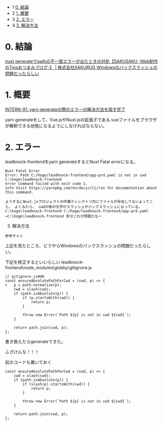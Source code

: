*   1 [0. 結論](#0.結論)
*   2 [1. 概要](#1.概要)
*   3 [2. エラー](#2.エラー)
*   4 [3. 解決方法](#3.解決方法)

# 0. 結論
[nuxt generateでpathの不一致エラーが出たときの対処【SAKUSAKU -Web制作のTipsおつまみブログ-】 | 株式会社SAKURUG 
Windowsのバックスラッシュの問題だったらしい](https://sakurug.co.jp/news/6161/)

# 1. 概要
[INTERN-91: yarn generateの際のエラーの解決方法を探す完了](https://pantarhei-hub.atlassian.net/browse/INTERN-91)
 

yarn generateをして、Vue.jsやNuxt.jsの拡張子である.vueファイルをブラウザが解釈できる状態になるようにしなければならない。

# 2. エラー
leadknock-frontendをyarn generateするとNuxt Fatal errorになる。 

```
Nuxt Fatal Error
Error: Path C:/hoge/leadknock-frontend/app-prd.yaml is not in cwd C:\hoge\leadknock-frontend
error Command failed with exit code 1.
info Visit https://yarnpkg.com/en/docs/cli/run for documentation about this command.
```
`ようするにNuxt.jsプロジェクトの作業ディレクトリ内にファイルが存在してないよってこと。
よくみたら、
cwdの後の文字がスラッシュがバックスラッシュになっている。C:\hoge\leadknock-frontend
C:/hoge/leadknock-frontend/app-prd.yaml →C:\hoge\leadknock-frontend
多分これが問題だなー`

3. 解決方法

`参考サイト `

上記を見たところ、どうやらWindowsのバックスラッシュの問題だったらしい。

下記を修正するといいらしい
leadknock-frontend\node_modules\globby\gitignore.js

```
// gitignore.js#48
const ensureAbsolutePathForCwd = (cwd, p) => {
+	p = path.normalize(p);
	cwd = slash(cwd);
	if (path.isAbsolute(p)) {
		if (p.startsWith(cwd)) {
			return p;
		}

		throw new Error(`Path ${p} is not in cwd ${cwd}`);
	}

	return path.join(cwd, p);
};
```
書き換えたらgenerateできた。

ふざけんな！！！ 

前のコードも置いておく
```
const ensureAbsolutePathForCwd = (cwd, p) => {
	cwd = slash(cwd);
	if (path.isAbsolute(p)) {
		if (slash(p).startsWith(cwd)) {
			return p;
		}

		throw new Error(`Path ${p} is not in cwd ${cwd}`);
	}

	return path.join(cwd, p);
};
```
